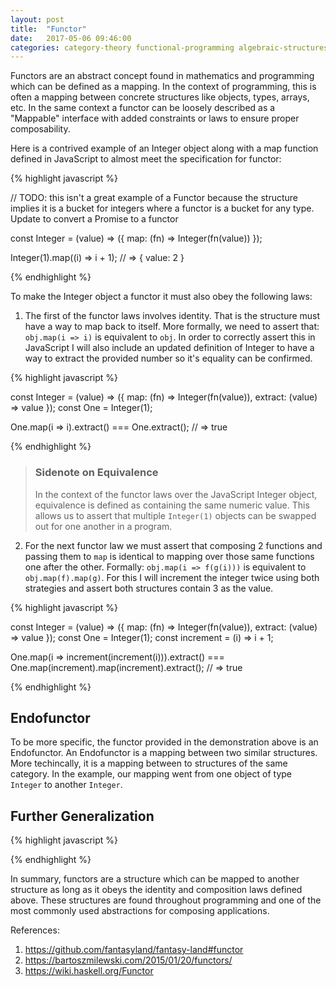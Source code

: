 ```yaml
---
layout: post
title:  "Functor"
date:   2017-05-06 09:46:00
categories: category-theory functional-programming algebraic-structures
---
```


Functors are an abstract concept found in mathematics and programming which can be defined as a mapping. In the context of programming, this is often a mapping between concrete structures like objects, types, arrays, etc. In the same context a functor can be loosely described as a "Mappable" interface with added constraints or laws to ensure proper composability.

Here is a contrived example of an Integer object along with a map function defined in JavaScript to almost meet the specification for functor:

{% highlight javascript %}

// TODO: this isn't a great example of a Functor because the structure implies it is a bucket for integers where a functor is a bucket for any type. Update to convert a Promise to a functor

const Integer = (value) => ({
  map: (fn) => Integer(fn(value))
});

Integer(1).map((i) => i + 1);
// => { value: 2 }

{% endhighlight %}

To make the Integer object a functor it must also obey the following laws:

1. The first of the functor laws involves identity. That is the structure must have a way to map back to itself. More formally, we need to assert that: `obj.map(i => i)` is equivalent to `obj`. In order to correctly assert this in JavaScript I will also include an updated definition of Integer to have a way to extract the provided number so it's equality can be confirmed.

{% highlight javascript %}

const Integer = (value) => ({
  map: (fn) => Integer(fn(value)),
  extract: (value) => value
});
const One = Integer(1);

One.map(i => i).extract() === One.extract();
// => true

{% endhighlight %}

> ### Sidenote on Equivalence
> In the context of the functor laws over the JavaScript Integer object, equivalence is defined as containing the same numeric value. This allows us to assert that multiple `Integer(1)` objects can be swapped out for one another in a program.

2. For the next functor law we must assert that composing 2 functions and passing them to `map` is identical to mapping over those same functions one after the other. Formally: `obj.map(i => f(g(i)))` is equivalent to `obj.map(f).map(g)`. For this I will increment the integer twice using both strategies and assert both structures contain 3 as the value.

{% highlight javascript %}

const Integer = (value) => ({
  map: (fn) => Integer(fn(value)),
  extract: (value) => value
});
const One = Integer(1);
const increment = (i) => i + 1;

One.map(i => increment(increment(i))).extract() === One.map(increment).map(increment).extract();
// => true

{% endhighlight %}

## Endofunctor

To be more specific, the functor provided in the demonstration above is an Endofunctor. An Endofunctor is a mapping between two similar structures. More techincally, it is a mapping between to structures of the same category. In the example, our mapping went from one object of type `Integer` to another `Integer`. 

## Further Generalization

{% highlight javascript %}



{% endhighlight %}

In summary, functors are a structure which can be mapped to another structure as long as it obeys the identity and composition laws defined above. These structures are found throughout programming and one of the most commonly used abstractions for composing applications.

References:
1. https://github.com/fantasyland/fantasy-land#functor
2. https://bartoszmilewski.com/2015/01/20/functors/
3. https://wiki.haskell.org/Functor

